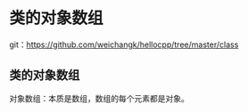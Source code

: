# 类的对象数组
git：https://github.com/weichangk/hellocpp/tree/master/class

## 类的对象数组
对象数组：本质是数组，数组的每个元素都是对象。
